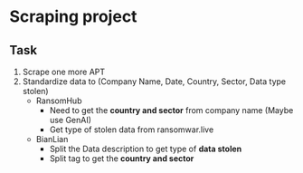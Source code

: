 # Scraping project

## Task
1. Scrape one more APT
2. Standardize data to (Company Name, Date, Country, Sector, Data type stolen)
    - RansomHub
        - Need to get the **country and sector** from company name (Maybe use GenAI)
        - Get type of stolen data from ransomwar.live
    - BianLian
        - Split the Data description to get type of **data stolen**
        - Split tag to get the **country and sector**